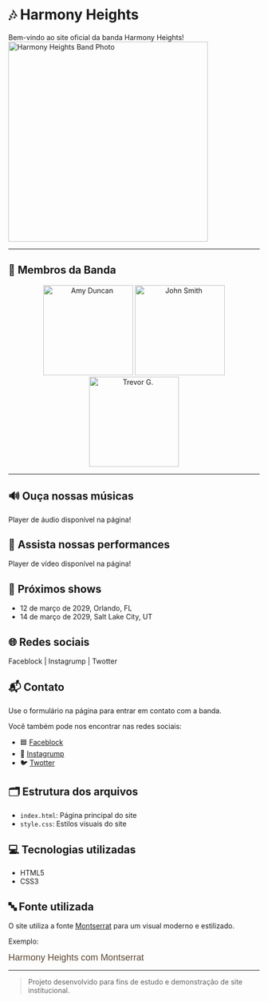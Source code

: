 
# 🎶 Harmony Heights

Bem-vindo ao site oficial da banda Harmony Heights!<br>
<img src="https://edube.org/uploads/media/default/0001/04/band-photo.jpg" alt="Harmony Heights Band Photo" width="400">

---

## 👥 Membros da Banda
<div align="center">
<img src="https://edube.org/uploads/media/default/0001/04/member1-amy.jpg" alt="Amy Duncan" width="180">
<img src="https://edube.org/uploads/media/default/0001/04/member2-john.jpg" alt="John Smith" width="180">
<img src="https://edube.org/uploads/media/default/0001/04/member3-trevor.jpg" alt="Trevor G." width="180">
</div>

---

## 🔊 Ouça nossas músicas
Player de áudio disponível na página!

## 🎥 Assista nossas performances
Player de vídeo disponível na página!

## 📅 Próximos shows
- 12 de março de 2029, Orlando, FL
- 14 de março de 2029, Salt Lake City, UT

## 🌐 Redes sociais
Faceblock | Instagrump | Twotter

## 📬 Contato

Use o formulário na página para entrar em contato com a banda.

Você também pode nos encontrar nas redes sociais:
- 🟦 [Faceblock](https://www.example.com/faceblock/hh)
- 📸 [Instagrump](https://www.example.com/instagrump/hh)
- 🐦 [Twotter](https://www.example.com/twotter/hh)

## 🗂️ Estrutura dos arquivos
- `index.html`: Página principal do site
- `style.css`: Estilos visuais do site

## 💻 Tecnologias utilizadas
- HTML5
- CSS3
 
## 🔤 Fonte utilizada
O site utiliza a fonte [Montserrat](https://fonts.google.com/specimen/Montserrat) para um visual moderno e estilizado.

Exemplo:

<span style="font-family: 'Montserrat', Arial, sans-serif; font-size: 1.3em; color: #5a4633;">Harmony Heights com Montserrat</span>

---

> Projeto desenvolvido para fins de estudo e demonstração de site institucional.

